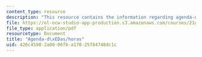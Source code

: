 ```yaml
---
content_type: resource
description: "This resource contains the information regarding agenda-d\xEDas/horas."
file: https://ol-ocw-studio-app-production.s3.amazonaws.com/courses/21g-701-spanish-i-fall-2003/426c45982a0006fba17825f84748dc1c_MIT21G_701F03_5horario.pdf
file_type: application/pdf
resourcetype: Document
title: "Agenda-d\xEDas/horas"
uid: 426c4598-2a00-06fb-a178-25f84748dc1c
---
```


